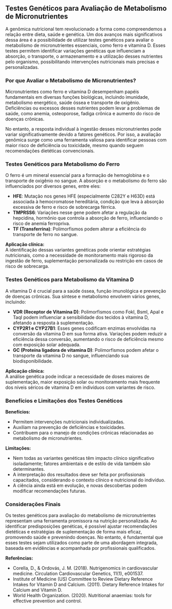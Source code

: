 
## Testes Genéticos para Avaliação de Metabolismo de Micronutrientes

A genômica nutricional tem revolucionado a forma como compreendemos a relação entre dieta, saúde e genética. Um dos avanços mais significativos dessa área é a possibilidade de utilizar testes genéticos para avaliar o metabolismo de micronutrientes essenciais, como ferro e vitamina D. Esses testes permitem identificar variações genéticas que influenciam a absorção, o transporte, o armazenamento e a utilização desses nutrientes pelo organismo, possibilitando intervenções nutricionais mais precisas e personalizadas.

### Por que Avaliar o Metabolismo de Micronutrientes?

Micronutrientes como ferro e vitamina D desempenham papéis fundamentais em diversas funções biológicas, incluindo imunidade, metabolismo energético, saúde óssea e transporte de oxigênio. Deficiências ou excessos desses nutrientes podem levar a problemas de saúde, como anemia, osteoporose, fadiga crônica e aumento do risco de doenças crônicas.

No entanto, a resposta individual à ingestão desses micronutrientes pode variar significativamente devido a fatores genéticos. Por isso, a avaliação genômica surge como uma ferramenta valiosa para identificar pessoas com maior risco de deficiência ou toxicidade, mesmo quando seguem recomendações dietéticas convencionais.

### Testes Genéticos para Metabolismo do Ferro

O ferro é um mineral essencial para a formação de hemoglobina e o transporte de oxigênio no sangue. A absorção e o metabolismo do ferro são influenciados por diversos genes, entre eles:

- **HFE**: Mutação nos genes HFE (especialmente C282Y e H63D) está associada à hemocromatose hereditária, condição que leva à absorção excessiva de ferro e risco de sobrecarga férrica.
- **TMPRSS6**: Variações nesse gene podem afetar a regulação da hepcidina, hormônio que controla a absorção de ferro, influenciando o risco de anemia ferropriva.
- **TF (Transferrina)**: Polimorfismos podem alterar a eficiência do transporte de ferro no sangue.

**Aplicação clínica:**  
A identificação dessas variantes genéticas pode orientar estratégias nutricionais, como a necessidade de monitoramento mais rigoroso da ingestão de ferro, suplementação personalizada ou restrição em casos de risco de sobrecarga.

### Testes Genéticos para Metabolismo da Vitamina D

A vitamina D é crucial para a saúde óssea, função imunológica e prevenção de doenças crônicas. Sua síntese e metabolismo envolvem vários genes, incluindo:

- **VDR (Receptor de Vitamina D)**: Polimorfismos como FokI, BsmI, ApaI e TaqI podem influenciar a sensibilidade dos tecidos à vitamina D, afetando a resposta à suplementação.
- **CYP2R1 e CYP27B1**: Esses genes codificam enzimas envolvidas na conversão da vitamina D em sua forma ativa. Variações podem reduzir a eficiência dessa conversão, aumentando o risco de deficiência mesmo com exposição solar adequada.
- **GC (Proteína ligadora de vitamina D)**: Polimorfismos podem afetar o transporte da vitamina D no sangue, influenciando sua biodisponibilidade.

**Aplicação clínica:**  
A análise genética pode indicar a necessidade de doses maiores de suplementação, maior exposição solar ou monitoramento mais frequente dos níveis séricos de vitamina D em indivíduos com variantes de risco.

### Benefícios e Limitações dos Testes Genéticos

**Benefícios:**
- Permitem intervenções nutricionais individualizadas.
- Auxiliam na prevenção de deficiências e toxicidades.
- Contribuem para o manejo de condições crônicas relacionadas ao metabolismo de micronutrientes.

**Limitações:**
- Nem todas as variantes genéticas têm impacto clínico significativo isoladamente; fatores ambientais e de estilo de vida também são determinantes.
- A interpretação dos resultados deve ser feita por profissionais capacitados, considerando o contexto clínico e nutricional do indivíduo.
- A ciência ainda está em evolução, e novas descobertas podem modificar recomendações futuras.

### Considerações Finais

Os testes genéticos para avaliação do metabolismo de micronutrientes representam uma ferramenta promissora na nutrição personalizada. Ao identificar predisposições genéticas, é possível ajustar recomendações dietéticas e estratégias de suplementação de forma mais eficaz, promovendo saúde e prevenindo doenças. No entanto, é fundamental que esses testes sejam utilizados como parte de uma abordagem integrada, baseada em evidências e acompanhada por profissionais qualificados.

**Referências:**
- Corella, D., & Ordovás, J. M. (2018). Nutrigenomics in cardiovascular medicine. Circulation Cardiovascular Genetics, 11(1), e001537.
- Institute of Medicine (US) Committee to Review Dietary Reference Intakes for Vitamin D and Calcium. (2011). Dietary Reference Intakes for Calcium and Vitamin D.
- World Health Organization. (2020). Nutritional anaemias: tools for effective prevention and control.

```
